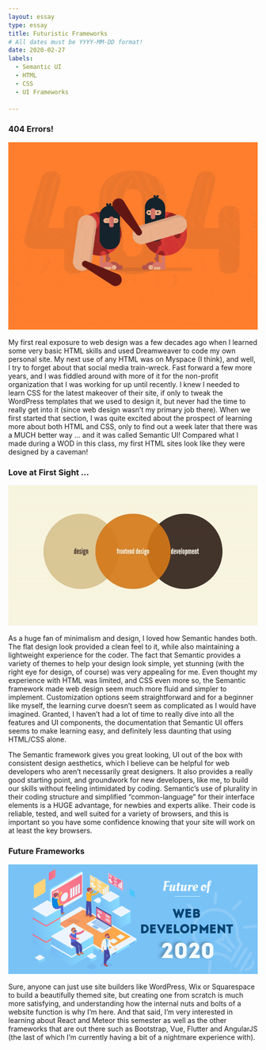 ```yaml
---
layout: essay
type: essay
title: Futuristic Frameworks
# All dates must be YYYY-MM-DD format!
date: 2020-02-27
labels:
  - Semantic UI
  - HTML
  - CSS
  - UI Frameworks

---
```



### 404 Errors!
<img class="ui fluid image" src="../images/animated_404.gif">

My first real exposure to web design was a few decades ago when I learned some very basic HTML skills and used Dreamweaver to code my own personal site. My next use of any HTML was on Myspace (I think), and well, I try to forget about that social media train-wreck. Fast forward a few more years, and I was fiddled around with more of it for the non-profit organization that I was working for up until recently. I knew I needed to learn CSS for the latest makeover of their site, if only to tweak the WordPress templates that we used to design it, but never had the time to really get into it (since web design wasn’t my primary job there). When we first started that section, I was quite excited about the prospect of learning more about both HTML and CSS, only to find out a week later that there was a MUCH better way … and it was called Semantic UI! Compared what I made during a WOD in this class, my first HTML sites look like they were designed by a caveman!

<div class="ui divider"></div>

### Love at First Sight …
<img class="ui fluid image" src="../images/frontend-design.gif">

As a huge fan of minimalism and design, I loved how Semantic handes both. The flat design look provided a clean feel to it, while also maintaining a lightweight experience for the coder. The fact that Semantic provides a variety of themes to help your design look simple, yet stunning (with the right eye for design, of course) was very appealing for me. Even thought my experience with HTML was limited, and CSS even more so, the Semantic framework made web design seem much more fluid and simpler to implement. Customization options seem straightforward and for a beginner like myself, the learning curve doesn’t seem as complicated as I would have imagined. Granted, I haven’t had a lot of time to really dive into all the features and UI components, the documentation that Semantic UI offers seems to make learning easy, and definitely less daunting that using HTML/CSS alone.

The Semantic framework gives you great looking, UI out of the box with consistent design aesthetics, which I believe can be helpful for web developers who aren’t necessarily great designers. It also provides a really good starting point, and groundwork for new developers, like me, to build our skills without feeling intimidated by coding. Semantic’s use of plurality in their coding structure and simplified “common-language” for their interface elements is a HUGE advantage, for newbies and experts alike. Their code is reliable, tested, and well suited for a variety of browsers, and this is important so you have some confidence knowing that your site will work on at least the key browsers.

<div class="ui divider"></div>

### Future Frameworks
<img class="ui fluid image" src="../images/future-dev.png">

Sure, anyone can just use site builders like WordPress, Wix or Squarespace to build a beautifully themed site, but creating one from scratch is much more satisfying, and understanding how the internal nuts and bolts of a website function is why I’m here. And that said, I’m very interested in learning about React and Meteor this semester as well as the other frameworks that are out there such as Bootstrap, Vue, Flutter and AngularJS (the last of which I’m currently having a bit of a nightmare experience with).
